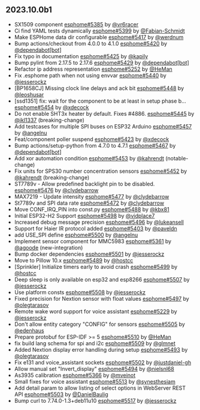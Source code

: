 ## 2023.10.0b1

- SX1509 component  [esphome#5385](https://github.com/esphome/esphome/pull/5385) by [@vr6racer](https://github.com/vr6racer)
- Ci find YAML tests dynamically [esphome#5399](https://github.com/esphome/esphome/pull/5399) by [@Fabian-Schmidt](https://github.com/Fabian-Schmidt)
- Make ESPHome data dir configurable [esphome#5417](https://github.com/esphome/esphome/pull/5417) by [@werdnum](https://github.com/werdnum)
- Bump actions/checkout from 4.0.0 to 4.1.0 [esphome#5420](https://github.com/esphome/esphome/pull/5420) by [@dependabot[bot]](https://github.com/apps/dependabot)
- Fix typo in documentation [esphome#5425](https://github.com/esphome/esphome/pull/5425) by [@kapily](https://github.com/kapily)
- Bump pylint from 2.17.5 to 2.17.6 [esphome#5429](https://github.com/esphome/esphome/pull/5429) by [@dependabot[bot]](https://github.com/apps/dependabot)
- Refactor ip address representation [esphome#5252](https://github.com/esphome/esphome/pull/5252) by [@HeMan](https://github.com/HeMan)
- Fix .esphome path when not using envvar [esphome#5440](https://github.com/esphome/esphome/pull/5440) by [@jesserockz](https://github.com/jesserockz)
- [BP1658CJ] Missing clock line delays and ack bit [esphome#5448](https://github.com/esphome/esphome/pull/5448) by [@leoshusar](https://github.com/leoshusar)
- [ssd1351] fix: wait for the component to be at least in setup phase b… [esphome#5454](https://github.com/esphome/esphome/pull/5454) by [@xdecock](https://github.com/xdecock)
- Do not enable SHT3x heater by default. Fixes #4886. [esphome#5445](https://github.com/esphome/esphome/pull/5445) by [@jkl1337](https://github.com/jkl1337) (breaking-change)
- Add testcases for multiple SPI buses on ESP32 Arduino [esphome#5457](https://github.com/esphome/esphome/pull/5457) by [@angelnu](https://github.com/angelnu)
- Feat/component poller suspend [esphome#5423](https://github.com/esphome/esphome/pull/5423) by [@xdecock](https://github.com/xdecock)
- Bump actions/setup-python from 4.7.0 to 4.7.1 [esphome#5467](https://github.com/esphome/esphome/pull/5467) by [@dependabot[bot]](https://github.com/apps/dependabot)
- Add xor automation condition [esphome#5453](https://github.com/esphome/esphome/pull/5453) by [@kahrendt](https://github.com/kahrendt) (notable-change)
- Fix units for SPS30 number concentration sensors [esphome#5452](https://github.com/esphome/esphome/pull/5452) by [@kahrendt](https://github.com/kahrendt) (breaking-change)
- ST7789v - Allow predefined backlight pin to be disabled. [esphome#5476](https://github.com/esphome/esphome/pull/5476) by [@clydebarrow](https://github.com/clydebarrow)
- MAX7219 - Update intensity [esphome#5477](https://github.com/esphome/esphome/pull/5477) by [@clydebarrow](https://github.com/clydebarrow)
- St7789v and SPI data rate [esphome#5472](https://github.com/esphome/esphome/pull/5472) by [@clydebarrow](https://github.com/clydebarrow)
- Move CONF_IRQ_PIN into const.py [esphome#5488](https://github.com/esphome/esphome/pull/5488) by [@kbx81](https://github.com/kbx81)
- Initial ESP32-H2 Support [esphome#5498](https://github.com/esphome/esphome/pull/5498) by [@vidplace7](https://github.com/vidplace7)
- Increased debug message precision [esphome#5496](https://github.com/esphome/esphome/pull/5496) by [@lukeansell](https://github.com/lukeansell)
- Support for Haier IR protocol added [esphome#5403](https://github.com/esphome/esphome/pull/5403) by [@paveldn](https://github.com/paveldn)
- add USE_SPI define [esphome#5500](https://github.com/esphome/esphome/pull/5500) by [@angelnu](https://github.com/angelnu)
- Implement sensor component for MMC5983 [esphome#5361](https://github.com/esphome/esphome/pull/5361) by [@agoode](https://github.com/agoode) (new-integration)
- Bump docker dependencies [esphome#5501](https://github.com/esphome/esphome/pull/5501) by [@jesserockz](https://github.com/jesserockz)
- Move to Pillow 10.x [esphome#5489](https://github.com/esphome/esphome/pull/5489) by [@hostcc](https://github.com/hostcc)
- [Sprinkler] Initialize timers early to avoid crash [esphome#5499](https://github.com/esphome/esphome/pull/5499) by [@hostcc](https://github.com/hostcc)
- Deep sleep is only available on esp32 and esp8266 [esphome#5507](https://github.com/esphome/esphome/pull/5507) by [@jesserockz](https://github.com/jesserockz)
- Use platform consts [esphome#5508](https://github.com/esphome/esphome/pull/5508) by [@jesserockz](https://github.com/jesserockz)
- Fixed precision for Nextion sensor with float values [esphome#5497](https://github.com/esphome/esphome/pull/5497) by [@olegtarasov](https://github.com/olegtarasov)
- Remote wake word support for voice assistant [esphome#5229](https://github.com/esphome/esphome/pull/5229) by [@jesserockz](https://github.com/jesserockz)
- Don't allow entity category "CONFIG" for sensors [esphome#5505](https://github.com/esphome/esphome/pull/5505) by [@edenhaus](https://github.com/edenhaus)
- Prepare protobuf for ESP-IDF >= 5 [esphome#5510](https://github.com/esphome/esphome/pull/5510) by [@HeMan](https://github.com/HeMan)
- fix build lang schema for spi and i2c [esphome#5509](https://github.com/esphome/esphome/pull/5509) by [@glmnet](https://github.com/glmnet)
- Added Nextion display error handling during setup [esphome#5493](https://github.com/esphome/esphome/pull/5493) by [@olegtarasov](https://github.com/olegtarasov)
- Fix e131 and voice_assistant sockets [esphome#5502](https://github.com/esphome/esphome/pull/5502) by [@justdaniel-gh](https://github.com/justdaniel-gh)
- Allow manual set "Invert_display" [esphome#5494](https://github.com/esphome/esphome/pull/5494) by [@nielsnl68](https://github.com/nielsnl68)
- As3935 calibration [esphome#5366](https://github.com/esphome/esphome/pull/5366) by [@mveinot](https://github.com/mveinot)
- Small fixes for voice assistant [esphome#5513](https://github.com/esphome/esphome/pull/5513) by [@synesthesiam](https://github.com/synesthesiam)
- Add detail param to allow listing of select options in WebServer REST API [esphome#5503](https://github.com/esphome/esphome/pull/5503) by [@DanielBaulig](https://github.com/DanielBaulig)
- Bump curl to 7.74.0-1.3+deb11u10 [esphome#5517](https://github.com/esphome/esphome/pull/5517) by [@jesserockz](https://github.com/jesserockz)

